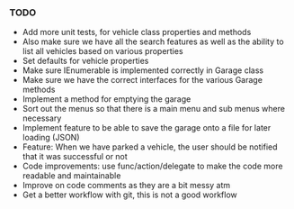 ﻿### TODO
- Add more unit tests, for vehicle class properties and methods
- Also make sure we have all the search features as well as the ability to list all vehicles based on various properties
- Set defaults for vehicle properties
- Make sure IEnumerable is implemented correctly in Garage class
- Make sure we have the correct interfaces for the various Garage methods
- Implement a method for emptying the garage
- Sort out the menus so that there is a main menu and sub menus where necessary
- Implement feature to be able to save the garage onto a file for later loading (JSON)
- Feature: When we have parked a vehicle, the user should be notified that it was successful or not
- Code improvements: use func/action/delegate to make the code more readable and maintainable
- Improve on code comments as they are a bit messy atm
- Get a better workflow with git, this is not a good workflow